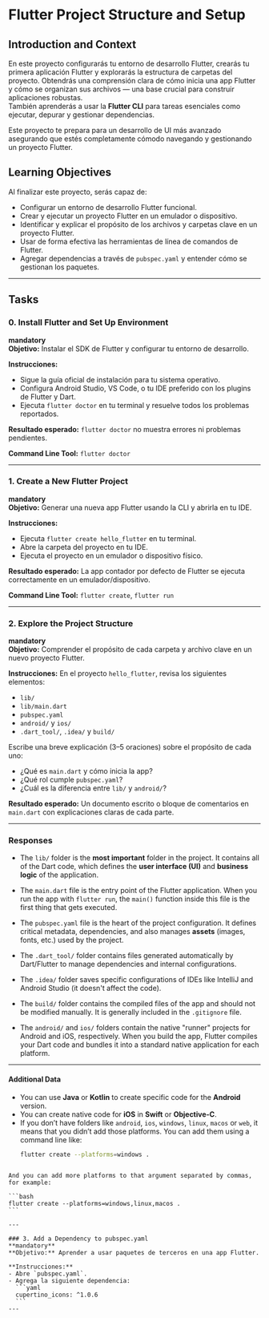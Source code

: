 # Flutter Project Structure and Setup

## Introduction and Context
En este proyecto configurarás tu entorno de desarrollo Flutter, crearás tu primera aplicación Flutter y explorarás la estructura de carpetas del proyecto. Obtendrás una comprensión clara de cómo inicia una app Flutter y cómo se organizan sus archivos — una base crucial para construir aplicaciones robustas.  
También aprenderás a usar la **Flutter CLI** para tareas esenciales como ejecutar, depurar y gestionar dependencias.

Este proyecto te prepara para un desarrollo de UI más avanzado asegurando que estés completamente cómodo navegando y gestionando un proyecto Flutter.

## Learning Objectives
Al finalizar este proyecto, serás capaz de:

- Configurar un entorno de desarrollo Flutter funcional.  
- Crear y ejecutar un proyecto Flutter en un emulador o dispositivo.  
- Identificar y explicar el propósito de los archivos y carpetas clave en un proyecto Flutter.  
- Usar de forma efectiva las herramientas de línea de comandos de Flutter.  
- Agregar dependencias a través de `pubspec.yaml` y entender cómo se gestionan los paquetes.  

---

## Tasks

### 0. Install Flutter and Set Up Environment  
**mandatory**  
**Objetivo:** Instalar el SDK de Flutter y configurar tu entorno de desarrollo.  

**Instrucciones:**
- Sigue la guía oficial de instalación para tu sistema operativo.  
- Configura Android Studio, VS Code, o tu IDE preferido con los plugins de Flutter y Dart.  
- Ejecuta `flutter doctor` en tu terminal y resuelve todos los problemas reportados.  

**Resultado esperado:** `flutter doctor` no muestra errores ni problemas pendientes.  

**Command Line Tool:** `flutter doctor`  

---

### 1. Create a New Flutter Project  
**mandatory**  
**Objetivo:** Generar una nueva app Flutter usando la CLI y abrirla en tu IDE.  

**Instrucciones:**
- Ejecuta `flutter create hello_flutter` en tu terminal.  
- Abre la carpeta del proyecto en tu IDE.  
- Ejecuta el proyecto en un emulador o dispositivo físico.  

**Resultado esperado:** La app contador por defecto de Flutter se ejecuta correctamente en un emulador/dispositivo.  

**Command Line Tool:** `flutter create`, `flutter run`  

---

### 2. Explore the Project Structure  
**mandatory**  
**Objetivo:** Comprender el propósito de cada carpeta y archivo clave en un nuevo proyecto Flutter.  

**Instrucciones:**
En el proyecto `hello_flutter`, revisa los siguientes elementos:  
- `lib/`  
- `lib/main.dart`  
- `pubspec.yaml`  
- `android/` y `ios/`  
- `.dart_tool/`, `.idea/` y `build/`  

Escribe una breve explicación (3–5 oraciones) sobre el propósito de cada uno:  
- ¿Qué es `main.dart` y cómo inicia la app?  
- ¿Qué rol cumple `pubspec.yaml`?  
- ¿Cuál es la diferencia entre `lib/` y `android/`?  

**Resultado esperado:** Un documento escrito o bloque de comentarios en `main.dart` con explicaciones claras de cada parte.  

---

### Responses

- The `lib/` folder is the **most important** folder in the project. It contains all of the Dart code, which defines the **user interface (UI)** and **business logic** of the application.  

- The `main.dart` file is the entry point of the Flutter application. When you run the app with `flutter run`, the `main()` function inside this file is the first thing that gets executed.  

- The `pubspec.yaml` file is the heart of the project configuration. It defines critical metadata, dependencies, and also manages **assets** (images, fonts, etc.) used by the project.  

- The `.dart_tool/` folder contains files generated automatically by Dart/Flutter to manage dependencies and internal configurations.  

- The `.idea/` folder saves specific configurations of IDEs like IntelliJ and Android Studio (it doesn't affect the code).  

- The `build/` folder contains the compiled files of the app and should not be modified manually. It is generally included in the `.gitignore` file.  

- The `android/` and `ios/` folders contain the native "runner" projects for Android and iOS, respectively. When you build the app, Flutter compiles your Dart code and bundles it into a standard native application for each platform.  

---

#### Additional Data

- You can use **Java** or **Kotlin** to create specific code for the **Android** version.  
- You can create native code for **iOS** in **Swift** or **Objective-C**.  
- If you don’t have folders like `android`, `ios`, `windows`, `linux`, `macos` or `web`, it means that you didn’t add those platforms. You can add them using a command line like:  
  ```bash
  flutter create --platforms=windows .
````

And you can add more platforms to that argument separated by commas, for example:

```bash
flutter create --platforms=windows,linux,macos .
```

---

### 3. Add a Dependency to pubspec.yaml  
**mandatory**  
**Objetivo:** Aprender a usar paquetes de terceros en una app Flutter.  

**Instrucciones:**
- Abre `pubspec.yaml`.  
- Agrega la siguiente dependencia:  
  ```yaml
  cupertino_icons: ^1.0.6
  ```
---